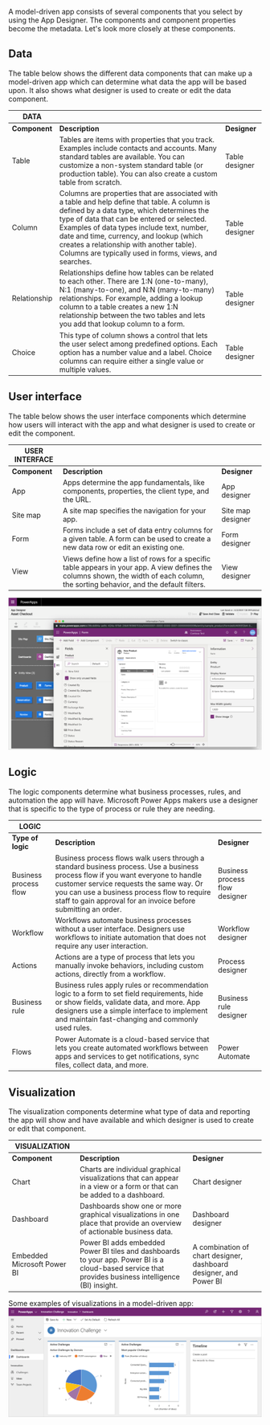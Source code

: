 A model-driven app consists of several components that you select by using the
App Designer. The components and component properties become the metadata. Let's
look more closely at these components.

## Data

The table below shows the different data components that can make up a model-driven app which can determine what data the app will be based upon. It also shows what designer is used to create or edit the data component. 

| **DATA**         |                                                                                                                                                                                                                                                                                                                                                                                           |                 |
|------------------|-------------------------------------------------------------------------------------------------------------------------------------------------------------------------------------------------------------------------------------------------------------------------------------------------------------------------------------------------------------------------------------------|-----------------|
| **Component**    | **Description**                                                                                                                                                                                                                                                                                                                                                                           | **Designer**    |
| Table            | Tables are items with properties that you track. Examples include contacts and accounts. Many standard tables are available. You can customize a non-system standard table (or production table). You can also create a custom table from scratch.                                                                                                                                 | Table designer |
| Column           | Columns are properties that are associated with a table and help define that table. A column is defined by a data type, which determines the type of data that can be entered or selected. Examples of data types include text, number, date and time, currency, and lookup (which creates a relationship with another table). Columns are typically used in forms, views, and searches. | Table designer |
| Relationship     | Relationships define how tables can be related to each other. There are 1:N (one-to-many), N:1 (many-to-one), and N:N (many-to-many) relationships. For example, adding a lookup column to a table creates a new 1:N relationship between the two tables and lets you add that lookup column to a form.                                                                               | Table designer |
| Choice           | This type of column shows a control that lets the user select among predefined options. Each option has a number value and a label. Choice columns can require either a single value or multiple values.                                                                                                                                                                                | Table designer |

## User interface

The table below shows the user interface components which determine how users will interact with the app and what designer is used to create or edit the component.

| **USER INTERFACE** |                                                                                                                                                                                                                                                                                                                                   |                   |
|--------------------|-------------------------------------------------------------------------------------------------------------------------------------------------------------------------------------------------|-------------------|
| **Component**      | **Description**                                                                                                                                                                                 | **Designer**      |
| App                | Apps determine the app fundamentals, like components, properties, the client type, and the URL.                                                                                                 | App designer      |
| Site map           | A site map specifies the navigation for your app.                                                                                                                                               | Site map designer |
| Form               | Forms include a set of data entry columns for a given table. A form can be used to create a new data row or edit an existing one.                                                                         | Form designer     |
| View               | Views define how a list of rows for a specific table appears in your app. A view defines the columns shown, the width of each column, the sorting behavior, and the default filters.            | View designer     |

[![App designer and form designer](../media/user-interface-form.png)](../media/user-interface-form.png#lightbox)

## Logic

The logic components determine what business processes, rules, and automation
the app will have. Microsoft Power Apps makers use a designer that is specific
to the type of process or rule they are needing.

| **LOGIC**             |                                                                                                                                                                                                                                                                                               |                                |
|-----------------------|-----------------------------------------------------------------------------------------------------------------------------------------------------------------------------------------------------------------------------------------------------------------------------------------------|--------------------------------|
| **Type of logic**     | **Description**                                                                                                                                                                                                                                                                               | **Designer**                   |
| Business process flow | Business process flows walk users through a standard business process. Use a business process flow if you want everyone to handle customer service requests the same way. Or you can use a business process flow to require staff to gain approval for an invoice before submitting an order. | Business process flow designer |
| Workflow              | Workflows automate business processes without a user interface. Designers use workflows to initiate automation that does not require any user interaction.                                                                                                                                    | Workflow designer              |
| Actions               | Actions are a type of process that lets you manually invoke behaviors, including custom actions, directly from a workflow.                                                                                                                                                                    | Process designer               |
| Business rule         | Business rules apply rules or recommendation logic to a form to set field requirements, hide or show fields, validate data, and more. App designers use a simple interface to implement and maintain fast-changing and commonly used rules.                                                   | Business rule designer         |
| Flows                 | Power Automate is a cloud-based service that lets you create automated workflows between apps and services to get notifications, sync files, collect data, and more.                                                                                                                          | Power Automate                 |

## Visualization

The visualization components determine what type of data and reporting the app will show and have available and which designer is used to create or edit that component.

| **VISUALIZATION**           |                                                                                                                                                       |                                                                   |
|-----------------------------|-------------------------------------------------------------------------------------------------------------------------------------------------------|-------------------------------------------------------------------|
| **Component**               | **Description**                                                                                                                                       | **Designer**                                                      |
| Chart                       | Charts are individual graphical visualizations that can appear in a view or a form or that can be added to a dashboard.                               | Chart designer                                                    |
| Dashboard                   | Dashboards show one or more graphical visualizations in one place that provide an overview of actionable business data.                               | Dashboard designer                                                |
| Embedded Microsoft Power BI | Power BI adds embedded Power BI tiles and dashboards to your app. Power BI is a cloud-based service that provides business intelligence (BI) insight. | A combination of chart designer, dashboard designer, and Power BI |

Some examples of visualizations in a model-driven app:
[![Sample dashboard](../media/model-driven-visualizations.png)](../media/model-driven-visualizations.png#lighbox)





